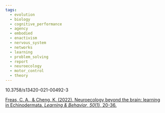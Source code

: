 ```yaml
---
tags:
  - evolution
  - biology
  - cognitive_performance
  - agency
  - embodied
  - enactivism
  - nervous_system
  - networks
  - learning
  - problem_solving
  - report
  - neuroecology
  - motor_control
  - theory
---
```

10.3758/s13420-021-00492-3

[Freas, C. A., & Cheng, K. (2022). Neuroecology beyond the brain: learning in Echinodermata. _Learning & Behavior_, _50_(1), 20-36.](https://link.springer.com/content/pdf/10.3758/s13420-021-00492-3.pdf)